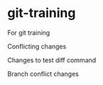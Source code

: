 # git-training
For git training

Conflicting changes

Changes to test diff command

Branch conflict changes
